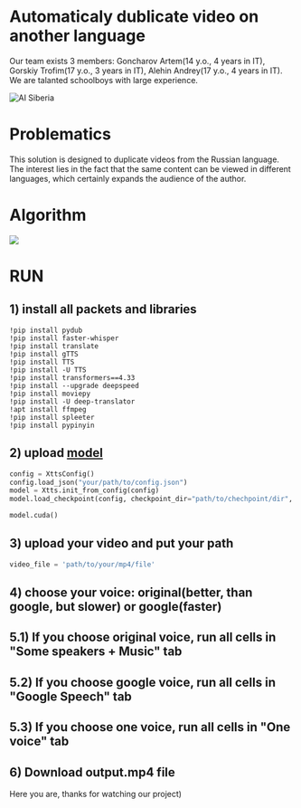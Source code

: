 # Automaticaly dublicate video on another language

Our team exists 3 members: Goncharov Artem(14 y.o., 4 years in IT), Gorskiy Trofim(17 y.o., 3 years in IT), Alehin Andrey(17 y.o., 4 years in IT). We are talanted schoolboys with large experience.

![AI Siberia](https://i.imgur.com/MKyFYQl.png)

# Problematics

This solution is designed to duplicate videos from the Russian language. The interest lies in the fact that the same content can be viewed in different languages, which certainly expands the audience of the author.

# Algorithm

![](https://i.imgur.com/RbkfcuZ.png)

# RUN

## 1) install all packets and libraries
```
!pip install pydub
!pip install faster-whisper
!pip install translate
!pip install gTTS
!pip install TTS
!pip install -U TTS
!pip install transformers==4.33
!pip install --upgrade deepspeed
!pip install moviepy
!pip install -U deep-translator
!apt install ffmpeg
!pip install spleeter
!pip install pypinyin
```
## 2) upload <a href="https://huggingface.co/coqui/XTTS-v2/tree/main">model</a>
```python
config = XttsConfig()
config.load_json("your/path/to/config.json")
model = Xtts.init_from_config(config)
model.load_checkpoint(config, checkpoint_dir="path/to/chechpoint/dir", use_deepspeed=True)

model.cuda()
```
## 3) upload your video and put your path
```python
video_file = 'path/to/your/mp4/file'
```
## 4) choose your voice: original(better, than google, but slower) or google(faster)
## 5.1) If you choose original voice, run all cells in "Some speakers + Music" tab
## 5.2) If you choose google voice, run all cells in "Google Speech" tab
## 5.3) If you choose one voice, run all cells in "One voice" tab
## 6) Download output.mp4 file

Here you are, thanks for watching our project)
